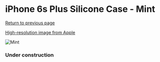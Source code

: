# iPhone 6s Plus Silicone Case - Mint

[Return to previous page](/iphone_6)

[High-resolution image from Apple](https://store.storeimages.cdn-apple.com/8756/as-images.apple.com/is/MM692?wid=4500&hei=4500&fmt=png)

<div style="width: 384px"><img src="/everysource/MM692.png" alt="Mint"></div>

### Under construction
